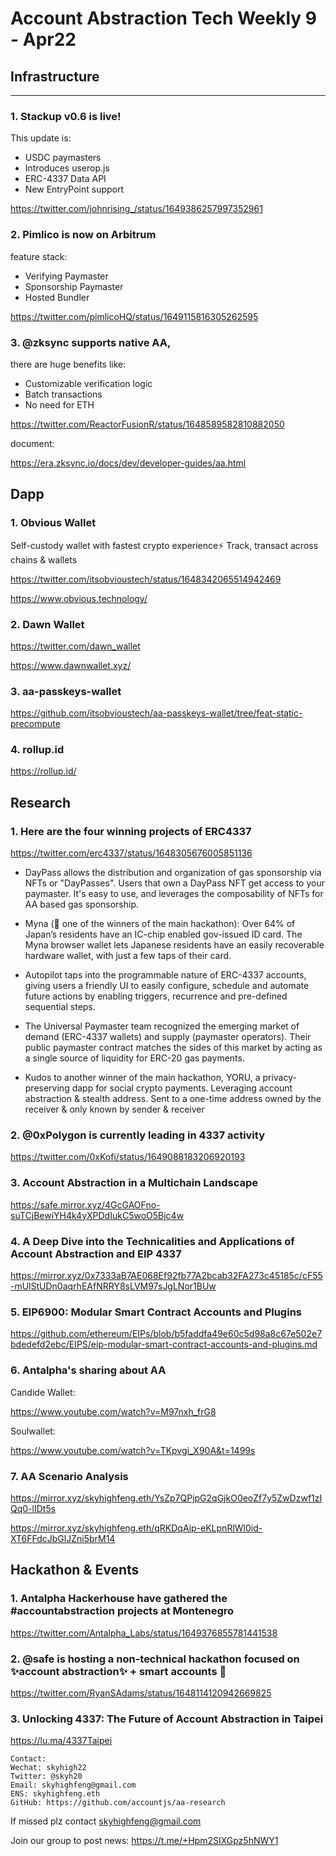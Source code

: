 # Account Abstraction Tech Weekly 9 - Apr22


## Infrastructure

---

### 1. Stackup v0.6 is live!

This update is:
- USDC paymasters
- Introduces userop.js
- ERC-4337 Data API
- New EntryPoint support

https://twitter.com/johnrising_/status/1649386257997352961

### 2. Pimlico is now on Arbitrum

feature stack:
- Verifying Paymaster
- Sponsorship Paymaster
- Hosted Bundler

https://twitter.com/pimlicoHQ/status/1649115816305262595

### 3. @zksync supports native AA, 

there are huge benefits like:
- Customizable verification logic
- Batch transactions
- No need for ETH

https://twitter.com/ReactorFusionR/status/1648589582810882050

document:

https://era.zksync.io/docs/dev/developer-guides/aa.html

## Dapp

### 1. Obvious Wallet

Self-custody wallet with fastest crypto experience⚡️ Track, transact across chains & wallets 

https://twitter.com/itsobvioustech/status/1648342065514942469

https://www.obvious.technology/

### 2. Dawn Wallet

https://twitter.com/dawn_wallet

https://www.dawnwallet.xyz/

### 3. aa-passkeys-wallet

https://github.com/itsobvioustech/aa-passkeys-wallet/tree/feat-static-precompute

### 4. rollup.id

https://rollup.id/

## Research

### 1. Here are the four winning projects of ERC4337

https://twitter.com/erc4337/status/1648305676005851136

- DayPass allows the distribution and organization of gas sponsorship via NFTs or "DayPasses".  Users that own a DayPass NFT get access to your paymaster. It's easy to use, and leverages the composability of NFTs for AA based gas sponsorship.

- Myna (🏅 one of the winners of the main hackathon):
Over 64% of Japan’s residents have an IC-chip enabled gov-issued ID card. The Myna browser wallet lets Japanese residents have an easily recoverable hardware wallet, with just a few taps of their card.

- Autopilot taps into the programmable nature of ERC-4337 accounts, giving users a friendly UI to easily configure, schedule and automate future actions by enabling triggers, recurrence and pre-defined sequential steps.

- The Universal Paymaster team recognized the emerging market of demand (ERC-4337 wallets) and supply (paymaster operators). Their public paymaster contract matches the sides of this market by acting as a single source of liquidity for ERC-20 gas payments.

- Kudos to another winner of the main hackathon, YORU, a privacy-preserving dapp for social crypto payments. Leveraging account abstraction & stealth address. Sent to a one-time address owned by the receiver & only known by sender & receiver

### 2. @0xPolygon is currently leading in 4337 activity

https://twitter.com/0xKofi/status/1649088183206920193

### 3. Account Abstraction in a Multichain Landscape

https://safe.mirror.xyz/4GcGAOFno-suTCjBewiYH4k4yXPDdIukC5woO5Bjc4w

### 4. A Deep Dive into the Technicalities and Applications of Account Abstraction and EIP 4337

https://mirror.xyz/0x7333aB7AE068Ef92fb77A2bcab32FA273c45185c/cF55-mUlStUDn0aqrhEAfNRRY8sLVM97sJgLNor1BUw

### 5. EIP6900: Modular Smart Contract Accounts and Plugins

https://github.com/ethereum/EIPs/blob/b5faddfa49e60c5d98a8c67e502e7bdedefd2ebc/EIPS/eip-modular-smart-contract-accounts-and-plugins.md

### 6. Antalpha's sharing about AA

Candide Wallet:

https://www.youtube.com/watch?v=M97nxh_frG8

Soulwallet:

https://www.youtube.com/watch?v=TKpvgi_X90A&t=1499s

### 7. AA Scenario Analysis

https://mirror.xyz/skyhighfeng.eth/YsZp7QPjpG2qGjkO0eoZf7y5ZwDzwf1zIQq0-lIDt5s

https://mirror.xyz/skyhighfeng.eth/qRKDqAip-eKLpnRlWl0id-XT6FFdcJbGlJZni5brM14

## Hackathon & Events

### 1. Antalpha Hackerhouse have gathered the #accountabstraction projects at Montenegro

https://twitter.com/Antalpha_Labs/status/1649376855781441538

### 2. @safe is hosting a non-technical hackathon focused on ✨account abstraction✨ + smart accounts 🧠

https://twitter.com/RyanSAdams/status/1648114120942669825

### 3. Unlocking 4337: The Future of Account Abstraction in Taipei

https://lu.ma/4337Taipei




```
Contact:
Wechat: skyhigh22
Twitter: @skyh20
Email: skyhighfeng@gmail.com
ENS: skyhighfeng.eth
GitHub: https://github.com/accountjs/aa-research
```

If missed plz contact skyhighfeng@gmail.com

Join our group to post news: https://t.me/+Hpm2SIXGpz5hNWY1